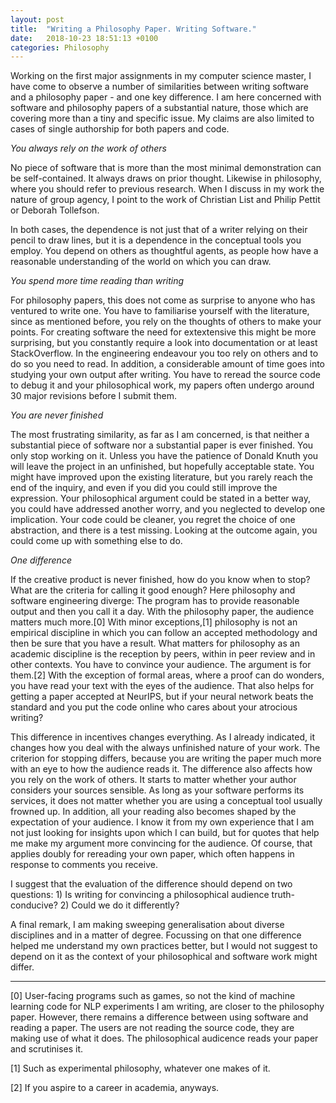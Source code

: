 ```yaml
---
layout: post
title:  "Writing a Philosophy Paper. Writing Software."
date:   2018-10-23 18:51:13 +0100
categories: Philosophy
---
```


Working on the first major assignments in my computer science master, I have come to observe a number of similarities between writing software and a philosophy paper - and one key difference. I am here concerned with software and philosophy papers of a substantial nature, those which are covering more than a tiny and specific issue. My claims are also limited to cases of single authorship for both papers and code.

*You always rely on the work of others*

No piece of software that is more than the most minimal demonstration can be self-contained. It always draws on prior thought. Likewise in philosophy, where you should refer to previous research. When I discuss in my work the nature of group agency, I point to the work of Christian List and Philip Pettit or Deborah Tollefson.

In both cases, the dependence is not just that of a writer relying on their pencil to draw lines, but it is a dependence in the conceptual tools you employ. You depend on others as thoughtful agents, as people how have a reasonable understanding of the world on which you can draw. 

*You spend more time reading than writing*

For philosophy papers, this does not come as surprise to anyone who has ventured to write one. You have to familiarise yourself with the literature, since as mentioned before, you rely on the thoughts of others to make your points. For creating software the need for extextensive this might be more surprising, but you constantly require a look into documentation or at least StackOverflow. In the engineering endeavour you too rely on others and to do so you need to read. In addition, a considerable amount of time goes into studying your own output after writing. You have to reread the source code to debug it and your philosophical work,  my papers often undergo around 30 major revisions before I submit them.

*You are never finished*

The most frustrating similarity, as far as I am concerned, is that neither a substantial piece of software nor a substantial paper is ever finished. You only stop working on it. Unless you have the patience of Donald Knuth you will leave the project in an unfinished, but hopefully acceptable state. You might have improved upon the existing literature, but you rarely reach the end of the inquiry, and even if you did you could still improve the expression. Your philosophical argument could be stated in a better way, you could have addressed another worry, and you neglected to develop one implication. Your code could be cleaner, you regret the choice of one abstraction, and there is a test missing. Looking at the outcome again, you could come up with something else to do.

*One difference*

If the creative product is never finished, how do you know when to stop? What are the criteria for calling it good enough? Here philosophy and software engineering diverge: The program has to provide reasonable output and then you call it a day. With the philosophy paper, the audience matters much more.[0] With minor exceptions,[1] philosophy is not an empirical discipline in which you can follow an accepted methodology and then be sure that you have a result. What matters for philosophy as an academic discipline is the reception by peers, within in peer review and in other contexts. You have to convince your audience. The argument is for them.[2] With the exception of formal areas, where a proof can do wonders, you have read your text with the eyes of the audience. That also helps for getting a paper accepted at NeurIPS, but if your neural network beats the standard and you put the code online who cares about your atrocious writing?

This difference in incentives changes everything. As I already indicated, it changes how you deal with the always unfinished nature of your work. The criterion for stopping differs, because you are writing the paper much more with an eye to how the audience reads it. The difference also affects how you rely on the work of others. It starts to matter whether your author considers your sources sensible. As long as your software performs its services, it does not matter whether you are using a conceptual tool usually frowned up. In addition, all your reading also becomes shaped by the expectation of your audience. I know it from my own experience that I am not just looking for insights upon which I can build, but for quotes that help me make my argument more convincing for the audience. Of course, that applies doubly for rereading your own paper, which often happens in response to comments you receive.

I suggest that the evaluation of the difference should depend on two questions: 1) Is writing for convincing a philosophical audience truth-conducive? 2) Could we do it differently?

A final remark, I am making sweeping generalisation about diverse disciplines and in a matter of degree. Focussing on that one difference helped me understand my own practices better, but I would not suggest to depend on it as the context of your philosophical and software work might differ.

---
[0] User-facing programs such as games, so not the kind of machine learning code for NLP experiments I am writing, are closer to the philosophy paper. However, there remains a difference between using software and reading a paper. The users are not reading the source code, they are making use of what it does. The philosophical audicence reads your paper and scrutinises it.

[1] Such as experimental philosophy, whatever one makes of it.

[2] If you aspire to a career in academia, anyways.